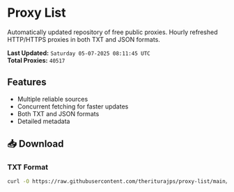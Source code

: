 # Proxy List

Automatically updated repository of free public proxies. Hourly refreshed HTTP/HTTPS proxies in both TXT and JSON formats.

**Last Updated:** `Saturday 05-07-2025 08:11:45 UTC`  
**Total Proxies:** `40517`

## Features
- Multiple reliable sources
- Concurrent fetching for faster updates
- Both TXT and JSON formats
- Detailed metadata

## 📥 Download

### TXT Format
```bash
curl -O https://raw.githubusercontent.com/theriturajps/proxy-list/main/proxies.txt